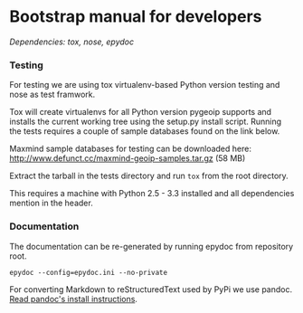 # Bootstrap manual for developers
_Dependencies: tox, nose, epydoc_

### Testing

For testing we are using tox virtualenv-based Python version testing
and nose as test framwork.

Tox will create virtualenvs for all Python version pygeoip supports
and installs the current working tree using the setup.py install script.
Running the tests requires a couple of sample databases found on the
link below.

Maxmind sample databases for testing can be downloaded here:
http://www.defunct.cc/maxmind-geoip-samples.tar.gz (58 MB)

Extract the tarball in the tests directory and run `tox` from the root directory.

This requires a machine with Python 2.5 - 3.3 installed and all dependencies mention in the header.

### Documentation

The documentation can be re-generated by running epydoc from repository root.

    epydoc --config=epydoc.ini --no-private

For converting Markdown to reStructuredText used by PyPi we use pandoc.
[Read pandoc's install instructions](http://johnmacfarlane.net/pandoc/installing.html).

